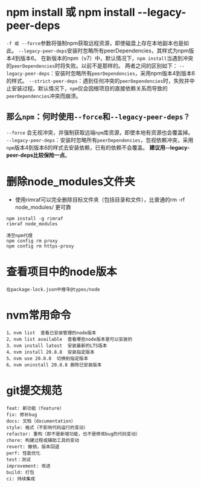 # npm install 或 npm install --legacy-peer-deps
`-f 或 --force`参数将强制npm获取远程资源，即使磁盘上存在本地副本也是如此。
`--legacy-peer-deps`安装时忽略所有peerDependencies，其样式为npm版本4到版本6。
在新版本的npm（v7）中，默认情况下，`npm install`当遇到冲突的`peerDependencies`时将失败。以前不是那样的。
两者之间的区别如下：
`--legacy-peer-deps`：安装时忽略所有`peerDependencies`，采用npm版本4到版本6的样式。
`--strict-peer-deps`：遇到任何冲突的`peerDependencies`时，失败并中止安装过程。默认情况下，`npm`仅会因根项目的直接依赖关系而导致的`peerDependencies`冲突而崩溃。
## 那么`npm`：何时使用`--force`和`--legacy-peer-deps？`
`--force` 会无视冲突，并强制获取远端`npm`库资源，即使本地有资源也会覆盖掉。
`--legacy-peer-deps`：安装时忽略所有`peerDependencies`，忽视依赖冲突，采用`npm`版本4到版本6的样式去安装依赖，已有的依赖不会覆盖。
**建议用--legacy-peer-deps比较保险一点**。

# 删除node_modules文件夹
- 使用rimraf可以完全删除目标文件夹（包括目录和文件），比普通的rm -rf node_modules/ 更可靠
```
npm install -g rimraf
rimraf node_modules

清空npm代理
npm config rm proxy
npm config rm https-proxy
```

# 查看项目中的node版本
    在package-lock.json中搜寻@types/node

# nvm常用命令
    1、nvm list  查看已安装管理的node版本
    2、nvm list available  查看哪些node版本是可以安装的
    3、nvm install latest  安装最新的LTS版本
    4、nvm install 20.8.8  安装指定版本
    5、nvm use 20.8.8  切换到指定版本
    6、nvm uninstall 20.8.8 删除已安装版本

# git提交规范

    feat: 新功能（feature）
    fix: 修补bug
    docs: 文档（documentation）
    style: 格式（不影响代码运行的变动）
    refactor: 重构（即不是新增功能，也不是修改bug的代码变动）
    chore: 构建过程或辅助工具的变动
    revert: 撤销，版本回退
    perf: 性能优化
    test：测试
    improvement: 改进
    build: 打包
    ci: 持续集成
